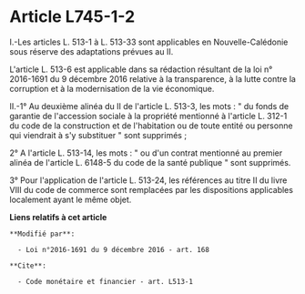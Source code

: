 # Article L745-1-2

I.-Les articles L. 513-1 à L. 513-33 sont applicables en Nouvelle-Calédonie sous réserve des adaptations prévues au II. 

L'article L. 513-6 est applicable dans sa rédaction résultant de la loi n° 2016-1691 du 9 décembre 2016 relative à la
transparence, à la lutte contre la corruption et à la modernisation de la vie économique. 

II.-1° Au deuxième alinéa du II de l'article L. 513-3, les mots : " du fonds de garantie de l'accession sociale à la
propriété mentionné à l'article L. 312-1 du code de la construction et de l'habitation ou de toute entité ou personne qui
viendrait à s'y substituer " sont supprimés ; 

2° A l'article L. 513-14, les mots : " ou d'un contrat mentionné au premier alinéa de l'article L. 6148-5 du code de la santé
publique " sont supprimés.

3° Pour l'application de l'article L. 513-24, les références au titre II du livre VIII du code de commerce sont remplacées
par les dispositions applicables localement ayant le même objet.

**Liens relatifs à cet article**

	**Modifié par**:

	  - Loi n°2016-1691 du 9 décembre 2016 - art. 168

	**Cite**:

	  - Code monétaire et financier - art. L513-1
